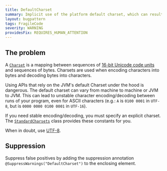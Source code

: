 ```yaml
---
title: DefaultCharset
summary: Implicit use of the platform default charset, which can result in differing behaviour between JVM executions or incorrect behavior if the encoding of the data source doesn't match expectations.
layout: bugpattern
tags: FragileCode
severity: WARNING
providesFix: REQUIRES_HUMAN_ATTENTION
---
```


<!--
*** AUTO-GENERATED, DO NOT MODIFY ***
To make changes, edit the @BugPattern annotation or the explanation in docs/bugpattern.
-->

## The problem
A [`Charset`][charset] is a mapping between sequences of
[16-bit Unicode code units][codeunit] and sequences of bytes. Charsets are used
when encoding characters into bytes and decoding bytes into characters.

[charset]: https://docs.oracle.com/javase/8/docs/api/java/nio/charset/Charset.html
[codeunit]: http://unicode.org/glossary/#code_unit

Using APIs that rely on the JVM's default Charset under the hood is dangerous.
The default charset can vary from machine to machine or JVM to JVM. This can
lead to unstable character encoding/decoding between runs of your program, even
for ASCII characters (e.g.: `A` is `0100 0001` in `UTF-8`, but is `0000 0000
0100 0001` in `UTF-16`).

If you need stable encoding/decoding, you must specify an explicit charset. The
[`StandardCharsets`][charsets] class provides these constants for you.

[charsets]: https://docs.oracle.com/javase/8/docs/api/java/nio/charset/StandardCharsets.html

When in doubt, use [UTF-8].

[UTF-8]: http://www.utf8everywhere.org/

## Suppression
Suppress false positives by adding the suppression annotation `@SuppressWarnings("DefaultCharset")` to the enclosing element.
